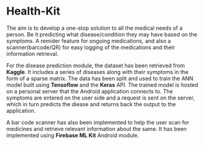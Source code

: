 # Health-Kit

The aim is to develop a one-stop solution to all the medical needs of a person. Be it predicting what disease/condition they may have based on the symptoms.
A remider feature for ongoing medications, and also a scanner(barcode/QR) for easy logging of the medications and their information retrieval.

For the disease prediction module, the dataset has been retrieved from <b>Kaggle</b>. It includes a series of diseases along with their symptoms in the form of a sparse matrix. The data has been split and used to train the ANN model built using <b>Tensoflow</b> and the <b>Keras</b> API. The trained model is hosted on a personal server that the Android application connects to. The symptoms are entered on the user side and a request is sent on the server, which in turn predicts the diease and returns back the output to the application.

A bar code scanner has also been implemented to help the user scan for medicines and retrieve relevant information about the same. It has been implemented using <b>Firebase ML Kit</b> Android module.
